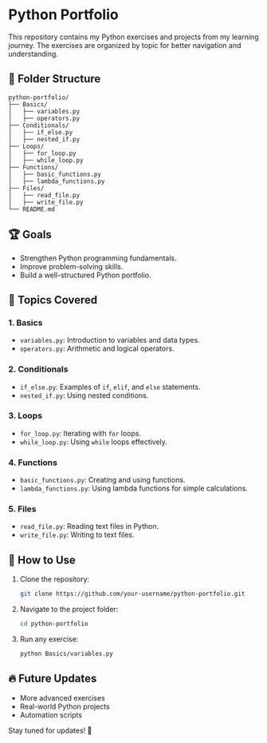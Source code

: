 # Python Portfolio

This repository contains my Python exercises and projects from my learning journey. The exercises are organized by topic for better navigation and understanding.

## 📂 Folder Structure
```
python-portfolio/
├── Basics/
│   ├── variables.py
│   ├── operators.py
├── Conditionals/
│   ├── if_else.py
│   ├── nested_if.py
├── Loops/
│   ├── for_loop.py
│   ├── while_loop.py
├── Functions/
│   ├── basic_functions.py
│   ├── lambda_functions.py
├── Files/
│   ├── read_file.py
│   ├── write_file.py
└── README.md
```

## 🏆 Goals
- Strengthen Python programming fundamentals.
- Improve problem-solving skills.
- Build a well-structured Python portfolio.

## 📖 Topics Covered
### 1. Basics
- `variables.py`: Introduction to variables and data types.
- `operators.py`: Arithmetic and logical operators.

### 2. Conditionals
- `if_else.py`: Examples of `if`, `elif`, and `else` statements.
- `nested_if.py`: Using nested conditions.

### 3. Loops
- `for_loop.py`: Iterating with `for` loops.
- `while_loop.py`: Using `while` loops effectively.

### 4. Functions
- `basic_functions.py`: Creating and using functions.
- `lambda_functions.py`: Using lambda functions for simple calculations.

### 5. Files
- `read_file.py`: Reading text files in Python.
- `write_file.py`: Writing to text files.

## 🚀 How to Use
1. Clone the repository:
   ```bash
   git clone https://github.com/your-username/python-portfolio.git
   ```
2. Navigate to the project folder:
   ```bash
   cd python-portfolio
   ```
3. Run any exercise:
   ```bash
   python Basics/variables.py
   ```

## 🔥 Future Updates
- More advanced exercises
- Real-world Python projects
- Automation scripts

Stay tuned for updates! 🎯

